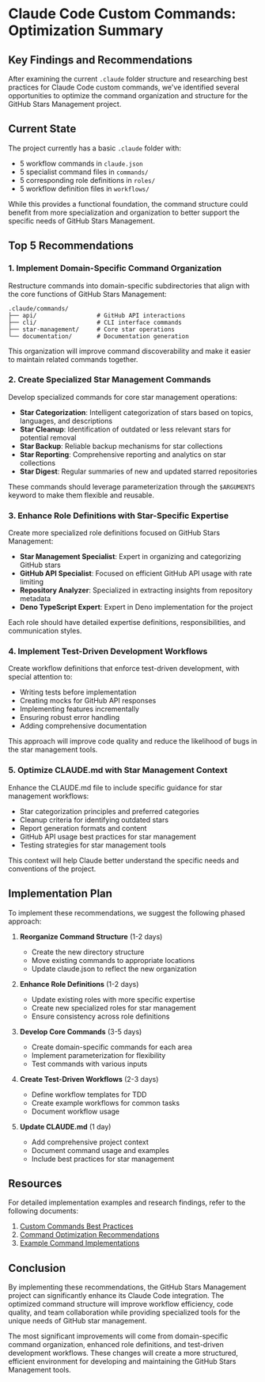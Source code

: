 # Claude Code Custom Commands: Optimization Summary

## Key Findings and Recommendations

After examining the current `.claude` folder structure and researching best practices for Claude Code custom commands, we've identified several opportunities to optimize the command organization and structure for the GitHub Stars Management project.

## Current State

The project currently has a basic `.claude` folder with:
- 5 workflow commands in `claude.json`
- 5 specialist command files in `commands/`
- 5 corresponding role definitions in `roles/`
- 5 workflow definition files in `workflows/`

While this provides a functional foundation, the command structure could benefit from more specialization and organization to better support the specific needs of GitHub Stars Management.

## Top 5 Recommendations

### 1. Implement Domain-Specific Command Organization

Restructure commands into domain-specific subdirectories that align with the core functions of GitHub Stars Management:

```
.claude/commands/
├── api/                 # GitHub API interactions
├── cli/                 # CLI interface commands
├── star-management/     # Core star operations
└── documentation/       # Documentation generation
```

This organization will improve command discoverability and make it easier to maintain related commands together.

### 2. Create Specialized Star Management Commands

Develop specialized commands for core star management operations:

- **Star Categorization**: Intelligent categorization of stars based on topics, languages, and descriptions
- **Star Cleanup**: Identification of outdated or less relevant stars for potential removal
- **Star Backup**: Reliable backup mechanisms for star collections
- **Star Reporting**: Comprehensive reporting and analytics on star collections
- **Star Digest**: Regular summaries of new and updated starred repositories

These commands should leverage parameterization through the `$ARGUMENTS` keyword to make them flexible and reusable.

### 3. Enhance Role Definitions with Star-Specific Expertise

Create more specialized role definitions focused on GitHub Stars Management:

- **Star Management Specialist**: Expert in organizing and categorizing GitHub stars
- **GitHub API Specialist**: Focused on efficient GitHub API usage with rate limiting
- **Repository Analyzer**: Specialized in extracting insights from repository metadata
- **Deno TypeScript Expert**: Expert in Deno implementation for the project

Each role should have detailed expertise definitions, responsibilities, and communication styles.

### 4. Implement Test-Driven Development Workflows

Create workflow definitions that enforce test-driven development, with special attention to:

- Writing tests before implementation
- Creating mocks for GitHub API responses
- Implementing features incrementally
- Ensuring robust error handling
- Adding comprehensive documentation

This approach will improve code quality and reduce the likelihood of bugs in the star management tools.

### 5. Optimize CLAUDE.md with Star Management Context

Enhance the CLAUDE.md file to include specific guidance for star management workflows:

- Star categorization principles and preferred categories
- Cleanup criteria for identifying outdated stars
- Report generation formats and content
- GitHub API usage best practices for star management
- Testing strategies for star management tools

This context will help Claude better understand the specific needs and conventions of the project.

## Implementation Plan

To implement these recommendations, we suggest the following phased approach:

1. **Reorganize Command Structure** (1-2 days)
   - Create the new directory structure
   - Move existing commands to appropriate locations
   - Update claude.json to reflect the new organization

2. **Enhance Role Definitions** (1-2 days)
   - Update existing roles with more specific expertise
   - Create new specialized roles for star management
   - Ensure consistency across role definitions

3. **Develop Core Commands** (3-5 days)
   - Create domain-specific commands for each area
   - Implement parameterization for flexibility
   - Test commands with various inputs

4. **Create Test-Driven Workflows** (2-3 days)
   - Define workflow templates for TDD
   - Create example workflows for common tasks
   - Document workflow usage

5. **Update CLAUDE.md** (1 day)
   - Add comprehensive project context
   - Document command usage and examples
   - Include best practices for star management

## Resources

For detailed implementation examples and research findings, refer to the following documents:

1. [Custom Commands Best Practices](./custom-commands-best-practices.md)
2. [Command Optimization Recommendations](./command-optimization-recommendations.md)
3. [Example Command Implementations](./example-command-implementations.md)

## Conclusion

By implementing these recommendations, the GitHub Stars Management project can significantly enhance its Claude Code integration. The optimized command structure will improve workflow efficiency, code quality, and team collaboration while providing specialized tools for the unique needs of GitHub star management.

The most significant improvements will come from domain-specific command organization, enhanced role definitions, and test-driven development workflows. These changes will create a more structured, efficient environment for developing and maintaining the GitHub Stars Management tools.